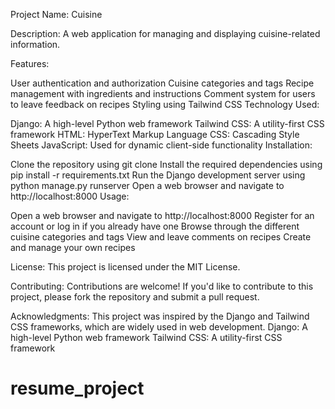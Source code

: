 Project Name: Cuisine

Description: A web application for managing and displaying cuisine-related information.

Features:

User authentication and authorization
Cuisine categories and tags
Recipe management with ingredients and instructions
Comment system for users to leave feedback on recipes
Styling using Tailwind CSS
Technology Used:

Django: A high-level Python web framework
Tailwind CSS: A utility-first CSS framework
HTML: HyperText Markup Language
CSS: Cascading Style Sheets
JavaScript: Used for dynamic client-side functionality
Installation:

Clone the repository using git clone
Install the required dependencies using pip install -r requirements.txt
Run the Django development server using python manage.py runserver
Open a web browser and navigate to http://localhost:8000
Usage:

Open a web browser and navigate to http://localhost:8000
Register for an account or log in if you already have one
Browse through the different cuisine categories and tags
View and leave comments on recipes
Create and manage your own recipes

License:
This project is licensed under the MIT License.

Contributing:
Contributions are welcome! If you'd like to contribute to this project, please fork the repository and submit a pull request.

Acknowledgments:
This project was inspired by the Django and Tailwind CSS frameworks, which are widely used in web development.
Django: A high-level Python web framework
Tailwind CSS: A utility-first CSS framework
# resume_project

